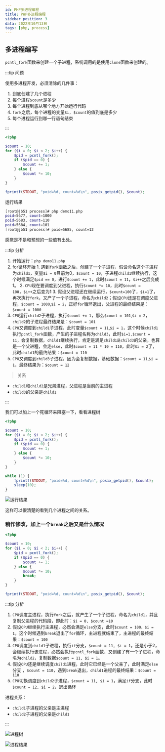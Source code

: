 ```yaml
---
id: PHP多进程编程
title: PHP多进程编程
sidebar_position: 3
data: 2022年10月13日
tags: [php, process]
---
```


## 多进程编写

`pcntl_fork`函数来创建一个子进程，系统调用的是使用`clone`函数来创建的。



:::tip 问题

使用多进程开发，必须清除的几件事：

1.   到底创建了几个进程
2.   每个进程`$count`是多少
3.   每个进程到底从哪个地方开始运行代码
4.   `fork`之后，每个进程的变量`$i, $count`的值到底是多少
5.   每个进程运行到哪一行语句结束

:::



```php
<?php

$count = 10;
for ($i = 0; $i < 2; $i++) {
    $pid = pcntl_fork();
    if ($pid == 0) {
        $count += 1;
    } else {
        $count *= 10;
    }
}

fprintf(STDOUT, "poid=%d, count=%d\n", posix_getpid(), $count);
```



运行结果

```bash
[root@jb51 process]# php demo11.php
poid=5677, count=1000
poid=5683, count=110
poid=5684, count=101
[root@jb51 process]# poid=5685, count=12
```

感觉是不是和预想的一些值有出处。



:::tip 分析

1.   开始运行：`php demo11.php`
2.   for循环开始
    1.   遇到`fork`函数之后，创建了一个子进程，假设命名这个子进程为`child1`，变量`$i = 0`目前为0，`$count = 10`，子进程`child1`继续执行，这个时候满足`$pid == 0`，进行`$count += 1`，此时`$count = 11`，`$i++`之后变成1。
    2.   `CPU`现在要调度到父进程，执行`$count *= 10`，此时`$count = 100`，`$i++`之后变为1
    3.   假设父进程还在继续运行，`$count=100`了，`$i=1`了，再次执行`fork`，又产了一个子进程，命名为`child2`；假设`CPU`还是在调度父进程，`$count = 1000`,`$i = 2`，正好`for`循环退出，父进程的最终结果是：`$count = 1000`
3.   `CPU`运行`child2`子进程，执行`$count += 1`，那么`$count = 101`,`$i = 2`，`child2`的子进程最终结果是：`$count = 101`
4.   `CPU`又调度到`child1`子进程，此时变量`$count = 11`,`$i = 1`，这个时候`child1`执行`pcntl_fork`函数，产生的子进程名称为`child3`，此时`$i=1,$count = 11`，会复制数据，`child1`继续执行，肯定是满足`child1是child3`的父亲，也算是一个父进程，会走`else`，此时`$count = 11 * 10 = 110`，此时`$i = 2`了，此时`child1`的最终结果：`$count = 110`
5.   `CPU`又调度到`child3`子进程，因为会复制数据，基础数据：`$count = 11`,`$i = 1`，最终结果为：`$count = 12`



>   关系

-   `child1`和`child2`是兄弟进程，父进程是当前的主进程
-   `child3`的父亲是`child1`

:::



我们可以加上一个死循环来阻塞一下，看看进程树

```php
<?php

$count = 10;
for ($i = 0; $i < 2; $i++) {
    $pid = pcntl_fork();
    if ($pid == 0) {
        $count += 1;
    } else {
        $count *= 10;
    }
}

while (1) {
    fprintf(STDOUT, "poid=%d, count=%d\n", posix_getpid(), $count);
    sleep(10);
}

```



![运行结果](https://xingqiu-tuchuang-1256524210.cos.ap-shanghai.myqcloud.com/4021/20220410165538.png)

这样可以很清楚的看到几个进程之间的关系。





### 稍作修改，加上一个`break`之后又是什么情况

```php
<?php

$count = 10;
for ($i = 0; $i < 2; $i++) {
    $pid = pcntl_fork();
    if ($pid == 0) {
        $count += 1;
    } else {
        $count *= 10;
        break;
    }
}

fprintf(STDOUT, "poid=%d, count=%d\n", posix_getpid(), $count);
```



:::tip 分析

1.   `CPU`调度主进程，执行`fork`之后，就产生了一个子进程，命名为`child1`，并且复制父进程的代码段，即此时：`$i = 0, $count =10`
2.   假设`CPU`继续执行主进程，必然会满足`else`分支，此时`$count = 100，$i = 1`，这个时候遇到`break`退出了`for`循环，主进程就结束了，主进程的最终结果：`$count = 100`
3.   `CPU`调度到`child1`子进程，执行`if`分支，`$count = 11, $i = 1`，还是小于2，会继续执行该进程，必然会执行`pcntl_fork`函数，又创建了有一个子进程，命名为`child2`，复制数据`$count = 11, $i = 1`。
4.   假设`CPU`还是继续调度`child1`进程，此时它已经是一个父亲了，此时满足`else`分支 ，`$count = 110`，遇到`break`退出，`child1`进程的最终结果：`$count = 110`
5.   `CPU`切换调度到`child2`子进程，`$count = 11, $i = 1`，满足`if`分支，此时`$count = 12, $i = 2`，退出循环



进程关系：

-   `child1`子进程的父亲是主进程
-   `child2`子进程的父亲是`child1`

:::



![进程树](https://xingqiu-tuchuang-1256524210.cos.ap-shanghai.myqcloud.com/4021/20220410172403.png)

![进程结果](https://xingqiu-tuchuang-1256524210.cos.ap-shanghai.myqcloud.com/4021/20220410172432.png)

